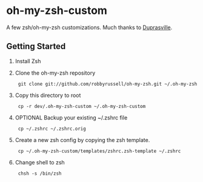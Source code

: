 oh-my-zsh-custom
================

A few zsh/oh-my-zsh customizations. Much thanks to [Duprasville](https://github.com/duprasville/oh-my-zsh-custom).

Getting Started
---------------

1. Install Zsh

2. Clone the oh-my-zsh repository

        git clone git://github.com/robbyrussell/oh-my-zsh.git ~/.oh-my-zsh
        
3. Copy this directory to root

        cp -r dev/.oh-my-zsh-custom ~/.oh-my-zsh-custom

4. OPTIONAL Backup your existing ~/.zshrc file

        cp ~/.zshrc ~/.zshrc.orig

5. Create a new zsh config by copying the zsh template.

        cp ~/.oh-my-zsh-custom/templates/zshrc.zsh-template ~/.zshrc
        
7. Change shell to zsh

        chsh -s /bin/zsh
